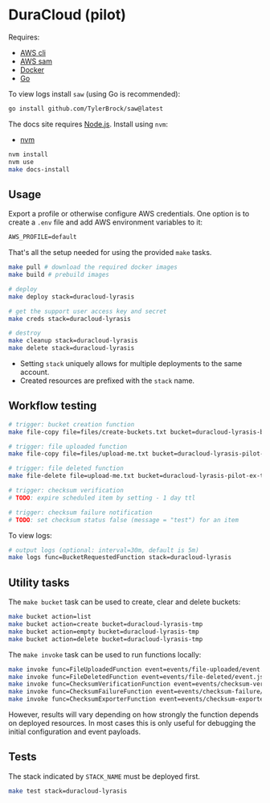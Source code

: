 # DuraCloud (pilot)

Requires:

- [AWS cli](https://docs.aws.amazon.com/cli/latest/userguide/getting-started-install.html)
- [AWS sam](https://docs.aws.amazon.com/serverless-application-model/latest/developerguide/install-sam-cli.html)
- [Docker](https://docs.docker.com/engine/install/)
- [Go](https://go.dev/doc/install)

To view logs install `saw` (using Go is recommended):

```bash
go install github.com/TylerBrock/saw@latest
```

The docs site requires [Node.js](https://nodejs.org/en). Install using `nvm`:

- [nvm](https://github.com/nvm-sh/nvm)

```bash
nvm install
nvm use
make docs-install
```

## Usage

Export a profile or otherwise configure AWS credentials. One option is to
create a `.env` file and add AWS environment variables to it:

```txt
AWS_PROFILE=default
```

That's all the setup needed for using the provided `make` tasks.

```bash
make pull # download the required docker images
make build # prebuild images

# deploy
make deploy stack=duracloud-lyrasis

# get the support user access key and secret
make creds stack=duracloud-lyrasis

# destroy
make cleanup stack=duracloud-lyrasis
make delete stack=duracloud-lyrasis
```

- Setting `stack` uniquely allows for multiple deployments to the same account.
- Created resources are prefixed with the `stack` name.

## Workflow testing

```bash
# trigger: bucket creation function
make file-copy file=files/create-buckets.txt bucket=duracloud-lyrasis-bucket-requested

# trigger: file uploaded function
make file-copy file=files/upload-me.txt bucket=duracloud-lyrasis-pilot-ex-testing123

# trigger: file deleted function
make file-delete file=upload-me.txt bucket=duracloud-lyrasis-pilot-ex-testing123

# trigger: checksum verification
# TODO: expire scheduled item by setting - 1 day ttl

# trigger: checksum failure notification
# TODO: set checksum status false (message = "test") for an item
```

To view logs:

```bash
# output logs (optional: interval=30m, default is 5m)
make logs func=BucketRequestedFunction stack=duracloud-lyrasis
```

## Utility tasks

The `make bucket` task can be used to create, clear and delete buckets:

```bash
make bucket action=list
make bucket action=create bucket=duracloud-lyrasis-tmp
make bucket action=empty bucket=duracloud-lyrasis-tmp
make bucket action=delete bucket=duracloud-lyrasis-tmp
```

The `make invoke` task can be used to run functions locally:

```bash
make invoke func=FileUploadedFunction event=events/file-uploaded/event.json
make invoke func=FileDeletedFunction event=events/file-deleted/event.json
make invoke func=ChecksumVerificationFunction event=events/checksum-verification/event.json
make invoke func=ChecksumFailureFunction event=events/checksum-failure/event.json
make invoke func=ChecksumExporterFunction event=events/checksum-exporter/event.json
```

However, results will vary depending on how strongly the function depends on
deployed resources. In most cases this is only useful for debugging the initial
configuration and event payloads.

## Tests

The stack indicated by `STACK_NAME` must be deployed first.

```bash
make test stack=duracloud-lyrasis
```

